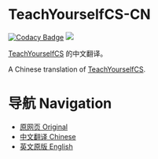 # TeachYourselfCS-CN
[![Codacy Badge](https://api.codacy.com/project/badge/Grade/f43ca3d227494328906d1606fd523faf)](https://www.codacy.com/manual/keithnull/TeachYourselfCS-CN?utm_source=github.com&amp;utm_medium=referral&amp;utm_content=keithnull/TeachYourselfCS-CN&amp;utm_campaign=Badge_Grade)
[![](https://img.shields.io/github/license/keithnull/TeachYourselfCS-CN)](https://github.com/keithnull/TeachYourselfCS-CN/blob/master/LICENSE)

[TeachYourselfCS](https://teachyourselfcs.com/) 的中文翻译。

A Chinese translation of [TeachYourselfCS](https://teachyourselfcs.com/). 

# 导航 Navigation 

*   [原网页 Original](https://teachyourselfcs.com/)
*   [中文翻译 Chinese](TeachYourselfCS-CN.md)
*   [英文原版 English](TeachYourselfCS.md)
